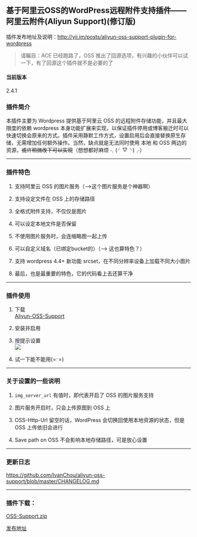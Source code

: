 ## 基于阿里云OSS的WordPress远程附件支持插件——阿里云附件(Aliyun Support)(修订版)

插件发布地址及说明：http://yii.im/posts/aliyun-oss-support-plugin-for-wordpress

> 请瞩目：ACE 已经跑路了，OSS 推出了回源选项，有兴趣的小伙伴可以试一下，有了回源这个插件就不是必要的了

#### 当前版本

2.4.1

### 插件简介

本插件主要为 Wordpress 提供基于阿里云 OSS 的远程附件存储功能，并且最大限度的依赖 wordpress 本身功能扩展来实现，以保证插件停用或博客搬迁时可以快速切换会原来的方式。插件采用静默工作方式，设置启用后会直接替换原生存储，无需增加任何额外操作。当然，缺点就是无法同时使用 本地 和 OSS 两边的资源，<del>或许稍微改下可以实现</del>（想想都好麻烦 ╮(╯▽╰)╭）

* * *

### 插件特色

1.  支持阿里云 OSS 的图片服务（—>这个图片服务是个神器啊）  

2.  支持设定文件在 OSS 上的存储路径  

3.  全格式附件支持，不仅仅是图片  

4.  可以设定本地文件是否保留  

5.  不使用图片服务时，会连缩略图一起上传  

6.  可以自定义域名（已绑定bucket的）（—> 这也算特色？） 

7.  支持 wordpress 4.4+ 新功能 srcset，在不同分辨率设备上加载不同大小图片

8.  最后，也是最重要的特色，它的代码看上去还算干净

* * *

### 插件使用

1.  下载  
    [Aliyun-OSS-Support](https://github.com/IvanChou/aliyun-oss-support/archive/master.zip)  

2.  安装并启用  
3.  按提示设置  
![](http://chou.oss-cn-hangzhou.aliyuncs.com/yii.im%2Fasset%2F549b11107969690548090000%2FFid_220-220_1900406608627700_2e0d2a0ca198570.png)

4.  试一下能不能用(=<sup>‥</sup>=)

* * *

### 关于设置的一些说明

1.  `img_server_url` 有值时，即代表开启了 OSS 的图片服务支持 

2.  图片服务开启时，只会上传原图到 OSS 上  

3.  OSS-Http-Url 留空的话，WordPress 会切换回使用本地资源的状态，但是 OSS 上传依旧会进行  

4.  Save path on OSS 不会影响本地存储路径，可是放心设置  

* * *

### 更新日志

https://github.com/IvanChou/aliyun-oss-support/blob/master/CHANGELOG.md

* * *

### 插件下载：
[OSS-Support.zip](https://github.com/IvanChou/aliyun-oss-support/archive/master.zip)

[发布地址](https://yii.im/post/aliyun-oss-support-plugin-for-wordpress)
